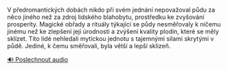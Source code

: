 
V předromantických dobách nikdo při svém jednání nepovažoval půdu za něco jiného než za zdroj lidského blahobytu, prostředku ke zvyšování prosperity. Magické obřady a rituály týkající se půdy nesměřovaly k ničemu jinému než ke zlepšení její úrodnosti a zvýšení kvality plodin, které se měly sklízet. Tito lidé nehledali mytickou jednotu s tajemnými silami skrytými v půdě. Jediné, k čemu směřovali, byla větší a lepší sklizeň.

[🔊 Poslechnout audio](/data/7-paragraphs/audio/chapter_122/para_012-V-pedromantickch-dobch-nikdo-pi-svm-jednn-n.mp3)
